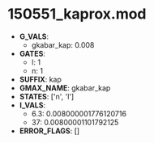 # 150551_kaprox.mod

- **G_VALS**:
  - gkabar_kap: 0.008
- **GATES**:
  - l: 1
  - n: 1
- **SUFFIX**: kap
- **GMAX_NAME**: gkabar_kap
- **STATES**: ['n', 'l']
- **I_VALS**:
  - 6.3: 0.008000001776120716
  - 37: 0.00800001101792125
- **ERROR_FLAGS**: []
